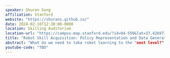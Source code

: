 ```yaml
---
speaker: Shuran Song
affiliation: Stanford
website: "https://shurans.github.io/"
date: 2024-02-16T12:30:00-0000
location: Skilling Auditorium
location-url: "https://campus-map.stanford.edu/?id=04-550&lat=37.42697371527761&lng=-122.17280664808126&zoom=18"
title: "Robot Skill Acquisition: Policy Representation and Data Generation"
abstract: "What do we need to take robot learning to the "next level?" Is it better algorithms, improved policy representations, or is it advancements in affordable robot hardware? While all of these factors are undoubtedly important, however, what I really wish for is something that underpins all these aspects – the right data. In particular, we need data that is scalable, reusable, and robot-complete. While "scale" often takes center stage in machine learning today; I would argue that in robotics, having data that is also both reusable and complete can be just as important. Focusing on sheer quantity and neglecting these properties make it difficult for robot learning to benefit from the same scaling trend that other machine learning fields have enjoyed. In this talk, we will explore potential solutions to such data challenges, shed light on some of the often-overlooked hidden costs associated with each approach, and more importantly, how to potentially bypass these obstacles."
youtube-code: "TBD"
---
```

